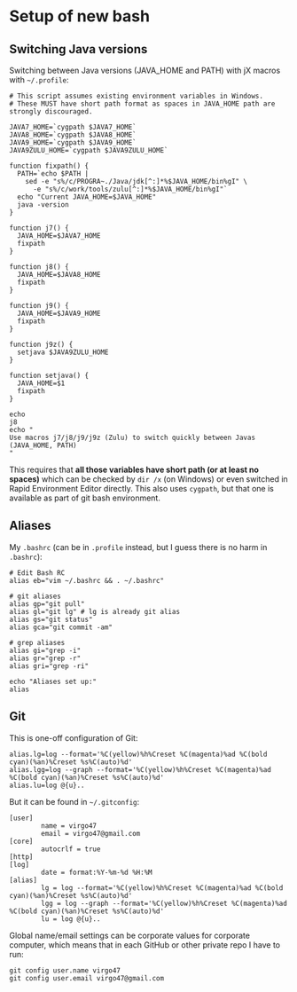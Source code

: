 # Setup of new bash

## Switching Java versions

Switching between Java versions (JAVA_HOME and PATH) with jX macros with `~/.profile`:
```
# This script assumes existing environment variables in Windows.
# These MUST have short path format as spaces in JAVA_HOME path are strongly discouraged.

JAVA7_HOME=`cygpath $JAVA7_HOME`
JAVA8_HOME=`cygpath $JAVA8_HOME`
JAVA9_HOME=`cygpath $JAVA9_HOME`
JAVA9ZULU_HOME=`cygpath $JAVA9ZULU_HOME`

function fixpath() {
  PATH=`echo $PATH |
    sed -e "s%/c/PROGRA~./Java/jdk[^:]*%$JAVA_HOME/bin%gI" \
      -e "s%/c/work/tools/zulu[^:]*%$JAVA_HOME/bin%gI"`
  echo "Current JAVA_HOME=$JAVA_HOME"
  java -version
}

function j7() {
  JAVA_HOME=$JAVA7_HOME
  fixpath
}

function j8() {
  JAVA_HOME=$JAVA8_HOME
  fixpath
}

function j9() {
  JAVA_HOME=$JAVA9_HOME
  fixpath
}

function j9z() {
  setjava $JAVA9ZULU_HOME
}

function setjava() {
  JAVA_HOME=$1
  fixpath
}

echo
j8
echo "
Use macros j7/j8/j9/j9z (Zulu) to switch quickly between Javas (JAVA_HOME, PATH)
"
```

This requires that **all those variables have short path (or at least no spaces)** which can be checked
by `dir /x` (on Windows) or even switched in Rapid Environment Editor directly. This also uses `cygpath`,
but that one is available as part of git bash environment.

## Aliases

My `.bashrc` (can be in `.profile` instead, but I guess there is no harm in `.bashrc`):
```
# Edit Bash RC
alias eb="vim ~/.bashrc && . ~/.bashrc"

# git aliases
alias gp="git pull"
alias gl="git lg" # lg is already git alias
alias gs="git status"
alias gca="git commit -am"

# grep aliases
alias gi="grep -i"
alias gr="grep -r"
alias gri="grep -ri"

echo "Aliases set up:"
alias
```

## Git

This is one-off configuration of Git:
```
alias.lg=log --format='%C(yellow)%h%Creset %C(magenta)%ad %C(bold cyan)(%an)%Creset %s%C(auto)%d'
alias.lgg=log --graph --format='%C(yellow)%h%Creset %C(magenta)%ad %C(bold cyan)(%an)%Creset %s%C(auto)%d'
alias.lu=log @{u}..
```

But it can be found in `~/.gitconfig`:
```
[user]
        name = virgo47
        email = virgo47@gmail.com
[core]
        autocrlf = true
[http]
[log]
        date = format:%Y-%m-%d %H:%M
[alias]
        lg = log --format='%C(yellow)%h%Creset %C(magenta)%ad %C(bold cyan)(%an)%Creset %s%C(auto)%d'
        lgg = log --graph --format='%C(yellow)%h%Creset %C(magenta)%ad %C(bold cyan)(%an)%Creset %s%C(auto)%d'
        lu = log @{u}..
```

Global name/email settings can be corporate values for corporate computer, which means that in
each GitHub or other private repo I have to run:

```
git config user.name virgo47
git config user.email virgo47@gmail.com
```
